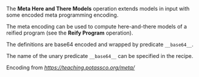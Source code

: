 The **Meta Here and There Models** operation extends models in input with some encoded meta programming encoding.

The meta encoding can be used to compute here-and-there models of a reified program (see the **Reify Program** operation).

The definitions are base64 encoded and wrapped by predicate `__base64__`.

The name of the unary predicate `__base64__` can be specified in the recipe.

Encoding from _https://teaching.potassco.org/meta/_
